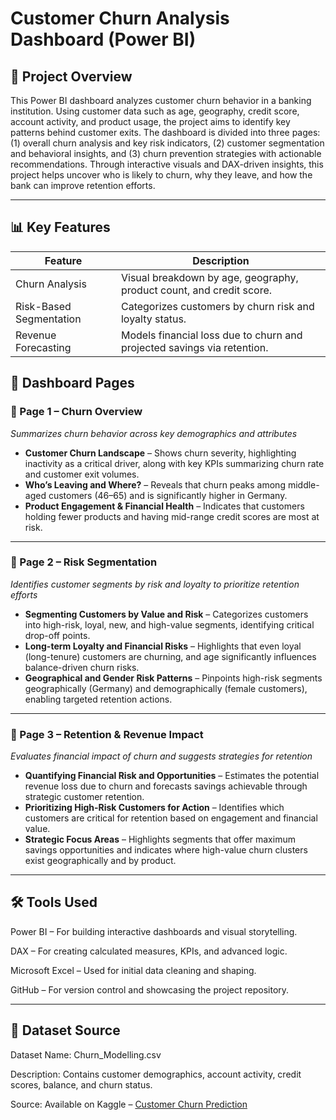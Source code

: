 # Customer Churn Analysis Dashboard (Power BI)

## 🚀 Project Overview
This Power BI dashboard analyzes customer churn behavior in a banking institution. Using customer data such as age, geography, credit score, account activity, and product usage, the project aims to identify key patterns behind customer exits. The dashboard is divided into three pages: (1) overall churn analysis and key risk indicators, (2) customer segmentation and behavioral insights, and (3) churn prevention strategies with actionable recommendations. Through interactive visuals and DAX-driven insights, this project helps uncover who is likely to churn, why they leave, and how the bank can improve retention efforts.

---

## 📊  Key Features

| Feature                 | Description                                                                 |
|-------------------------|-----------------------------------------------------------------------------|
| Churn Analysis          | Visual breakdown by age, geography, product count, and credit score.        |
| Risk-Based Segmentation | Categorizes customers by churn risk and loyalty status.                     |
| Revenue Forecasting     | Models financial loss due to churn and projected savings via retention.     |

## 📌 Dashboard Pages

### 📄 Page 1 – Churn Overview
*Summarizes churn behavior across key demographics and attributes*

- **Customer Churn Landscape** – Shows churn severity, highlighting inactivity as a critical driver, along with key KPIs summarizing churn rate and customer exit volumes.
- **Who’s Leaving and Where?** – Reveals that churn peaks among middle-aged customers (46–65) and is significantly higher in Germany.
- **Product Engagement & Financial Health** – Indicates that customers holding fewer products and having mid-range credit scores are most at risk.

---

### 🧩 Page 2 – Risk Segmentation
*Identifies customer segments by risk and loyalty to prioritize retention efforts*

- **Segmenting Customers by Value and Risk** – Categorizes customers into high-risk, loyal, new, and high-value segments, identifying critical drop-off points.
- **Long-term Loyalty and Financial Risks** – Highlights that even loyal (long-tenure) customers are churning, and age significantly influences balance-driven churn risks.
- **Geographical and Gender Risk Patterns** – Pinpoints high-risk segments geographically (Germany) and demographically (female customers), enabling targeted retention actions.

---

### 🎯 Page 3 – Retention & Revenue Impact
*Evaluates financial impact of churn and suggests strategies for retention*

- **Quantifying Financial Risk and Opportunities** – Estimates the potential revenue loss due to churn and forecasts savings achievable through strategic customer retention.
- **Prioritizing High-Risk Customers for Action** – Identifies which customers are critical for retention based on engagement and financial value.
- **Strategic Focus Areas** – Highlights segments that offer maximum savings opportunities and indicates where high-value churn clusters exist geographically and by product.

---
## 🛠 Tools Used
Power BI – For building interactive dashboards and visual storytelling.

DAX – For creating calculated measures, KPIs, and advanced logic.

Microsoft Excel – Used for initial data cleaning and shaping.

GitHub – For version control and showcasing the project repository.

---
## 📌 Dataset Source
Dataset Name: Churn_Modelling.csv

Description: Contains customer demographics, account activity, credit scores, balance, and churn status.

Source: Available on Kaggle – [Customer Churn Prediction](https://www.kaggle.com/datasets/saurabhbadole/bank-customer-churn-prediction-dataset/data)

















